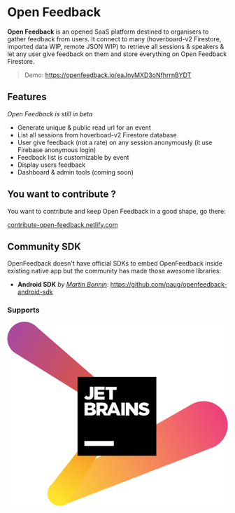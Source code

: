 # Open Feedback

**Open Feedback** is an opened SaaS platform destined to organisers to gather feedback from users. It connect to many (hoverboard-v2 Firestore, imported data WIP, remote JSON WIP) to retrieve all sessions & speakers & let any user give feedback on them and store everything on Open Feedback Firestore.

> Demo: https://openfeedback.io/eaJnyMXD3oNfhrrnBYDT

## Features

_Open Feedback is still in beta_

-   Generate unique & public read url for an event
-   List all sessions from hoverboad-v2 Firestore database
-   User give feedback (not a rate) on any session anonymously (it use Firebase anonymous login)
-   Feedback list is customizable by event
-   Display users feedback
-   Dashboard & admin tools (coming soon)

## You want to contribute ?

You want to contribute and keep Open Feedback in a good shape, go there:

[contribute-open-feedback.netlify.com](https://contribute-open-feedback.netlify.com)

## Community SDK

OpenFeedback doesn't have official SDKs to embed OpenFeedback inside existing native app but the community has made those awesome libraries: 
- **Android SDK** _by [Martin Bonnin](https://github.com/martinbonnin/)_: https://github.com/paug/openfeedback-android-sdk

### Supports

[![JetBrains](https://github.com/HugoGresse/open-feedback/blob/master/docs/jetbrains-variant-2.png)](https://www.jetbrains.com/?from=openfeedback)
